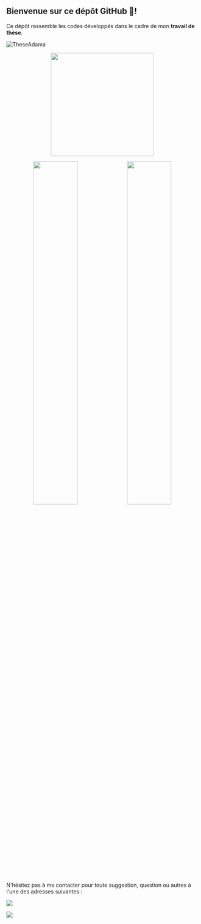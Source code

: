 ## Bienvenue sur ce dépôt GitHub 👋!

Ce dépôt rassemble les codes développés dans le cadre de mon **travail de thèse**.  

<p align="left">
  <img src="https://komarev.com/ghpvc/?username=TheseAdama&label=Profile%20views&color=0e75b6&style=flat" alt="TheseAdama" />
</p>

<p align="center">
  <img width="270" src="https://www.kindpng.com/picc/m/296-2961034_master-setup-data-center-hd-png-download.png"/><br>
</p>

<p align="center">
  <img width="48%" src="https://github-readme-stats.vercel.app/api?username=TheseAdama&show_icons=true&theme=tokyonight" />
  <img width="48%" src="https://github-readme-streak-stats.herokuapp.com/?user=TheseAdama&theme=tokyonight" />
</p>

N'hésitez pas à me contacter pour toute suggestion, question ou autres à l'une des adresses suivantes : 

[<img src="https://img.shields.io/badge/Gmail-theseadama2022@gmail.com-informational?style=for-the-badge&labelColor=black&logo=gmail&logoColor=29bb89&&color=29bb89"/>][gmail]

[gmail]:(mailto:theseadama2022@gmail.com)

[<img src="https://img.shields.io/badge/Gmail-adambarry207@gmail.com-informational?style=for-the-badge&labelColor=black&logo=gmail&logoColor=29bb89&&color=29bb89"/>][gmail]

[gmail]:(mailto:adambarry207@gmail.com)
